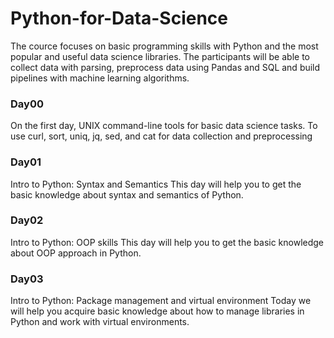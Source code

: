 # Python-for-Data-Science
The cource focuses on basic programming skills with Python and the most popular and useful data science libraries. The participants will be able to collect data with parsing, preprocess data using Pandas and SQL and build pipelines with machine learning algorithms.
### Day00
On the first day, UNIX command-line tools for basic data science tasks. To use curl, sort, uniq, jq, sed, and cat for data collection and preprocessing
### Day01
Intro to Python: Syntax and Semantics
This day will help you to get the basic knowledge about syntax and semantics of Python.
### Day02
Intro to Python: OOP skills
This day will help you to get the basic knowledge about OOP approach in Python.
### Day03
Intro to Python: Package management and virtual environment
Today we will help you acquire basic knowledge about how to manage libraries in Python and work with virtual environments.